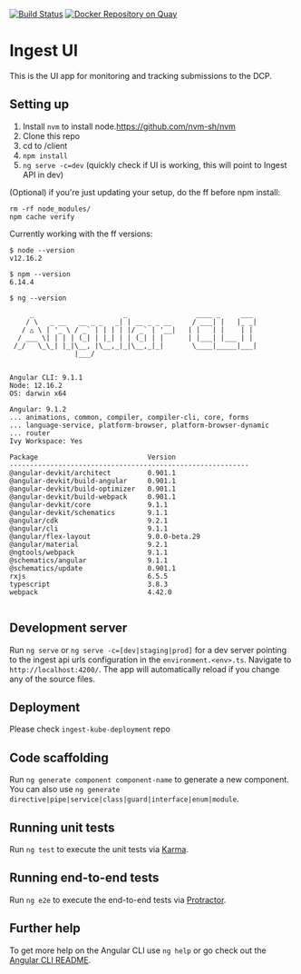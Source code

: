 [![Build Status](https://travis-ci.org/HumanCellAtlas/ingest-ui.svg?branch=master)](https://travis-ci.org/HumanCellAtlas/ingest-ui)
[![Docker Repository on Quay](https://quay.io/repository/humancellatlas/ingest-ui/status "Docker Repository on Quay")](https://quay.io/repository/humancellatlas/ingest-ui)

# Ingest UI

This is the UI app for monitoring and tracking submissions to the DCP. 

## Setting up
1. Install `nvm` to install node.https://github.com/nvm-sh/nvm
2. Clone this repo
3. cd to /client
4. `npm install`
5. `ng serve -c=dev` (quickly check if UI is working, this will point to Ingest API in dev)

(Optional) if you're just updating your setup, do the ff before npm install:

```
rm -rf node_modules/
npm cache verify

```

Currently working with the ff versions:

```
$ node --version
v12.16.2

$ npm --version
6.14.4

$ ng --version

     _                      _                 ____ _     ___
    / \   _ __   __ _ _   _| | __ _ _ __     / ___| |   |_ _|
   / △ \ | '_ \ / _` | | | | |/ _` | '__|   | |   | |    | |
  / ___ \| | | | (_| | |_| | | (_| | |      | |___| |___ | |
 /_/   \_\_| |_|\__, |\__,_|_|\__,_|_|       \____|_____|___|
                |___/
    

Angular CLI: 9.1.1
Node: 12.16.2
OS: darwin x64

Angular: 9.1.2
... animations, common, compiler, compiler-cli, core, forms
... language-service, platform-browser, platform-browser-dynamic
... router
Ivy Workspace: Yes

Package                           Version
-----------------------------------------------------------
@angular-devkit/architect         0.901.1
@angular-devkit/build-angular     0.901.1
@angular-devkit/build-optimizer   0.901.1
@angular-devkit/build-webpack     0.901.1
@angular-devkit/core              9.1.1
@angular-devkit/schematics        9.1.1
@angular/cdk                      9.2.1
@angular/cli                      9.1.1
@angular/flex-layout              9.0.0-beta.29
@angular/material                 9.2.1
@ngtools/webpack                  9.1.1
@schematics/angular               9.1.1
@schematics/update                0.901.1
rxjs                              6.5.5
typescript                        3.8.3
webpack                           4.42.0
    
```

## Development server

Run `ng serve` or `ng serve -c=[dev|staging|prod]` for a dev server pointing to the ingest api urls configuration in the `environment.<env>.ts`. Navigate to `http://localhost:4200/`. The app will automatically reload if you change any of the source files.

## Deployment
Please check `ingest-kube-deployment` repo

## Code scaffolding

Run `ng generate component component-name` to generate a new component. You can also use `ng generate directive|pipe|service|class|guard|interface|enum|module`.

## Running unit tests

Run `ng test` to execute the unit tests via [Karma](https://karma-runner.github.io).

## Running end-to-end tests

Run `ng e2e` to execute the end-to-end tests via [Protractor](http://www.protractortest.org/).

## Further help

To get more help on the Angular CLI use `ng help` or go check out the [Angular CLI README](https://github.com/angular/angular-cli/blob/master/README.md).
